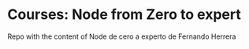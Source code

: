 # Courses: Node from Zero to expert

Repo with the content of Node de cero a experto de Fernando Herrera

